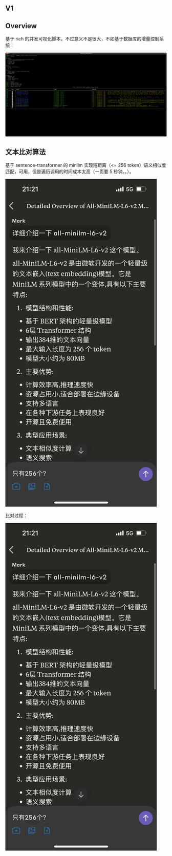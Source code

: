 ## V1

## Overview

基于 rich 的并发可视化脚本，不过意义不是很大，不如基于数据库的增量控制系统：

![rich](../../assets/terminal-demo.png)

## 文本比对算法

基于 sentence-transformer 的 minilm 实现短距离（<= 256 token）语义相似度匹配，可用，但是遍历调用的时间成本太高（一页要 5 秒钟。。）。

![img.png](../../assets/all-minillm-l6-v2.png)

比对过程：

![img.png](../../assets/text-comparison-algo.png)

